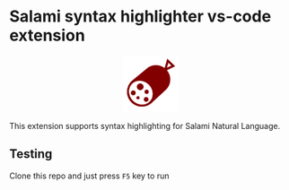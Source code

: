 # Salami syntax highlighter vs-code extension

<p align="center">
  <img src="salami-icon.svg" alt="Salami Icon" width="100px" height="100px">
</p>

This extension supports syntax highlighting for Salami Natural Language.

## Testing

Clone this repo and just press `F5` key to run
